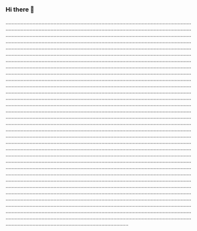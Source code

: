 ### Hi there 👋

..................................................................................................................................................................................................................................................................................................................................................................................................................................................................................................................................................................................................................................................................................................................................................................................................................................................................................................................................................................................................................................................................................................................................................................................................................................................................................................................................................................................................................................................................................................................................................................................................................................................................................................................................................................................................................................................................................................................................................................................................................................................................................................................................................................................................................................................................................................................................................................................................................................................................................................................................................................................................................................................................................................................................................................................................................................................................................................................................................................................................................................................................................................................................................................................................................................................................................................................................................................................................................................................................................................................................................................................................................................................................................................................................................................................................................................................................................................................................................................................................................................................................................................................................................................................................................